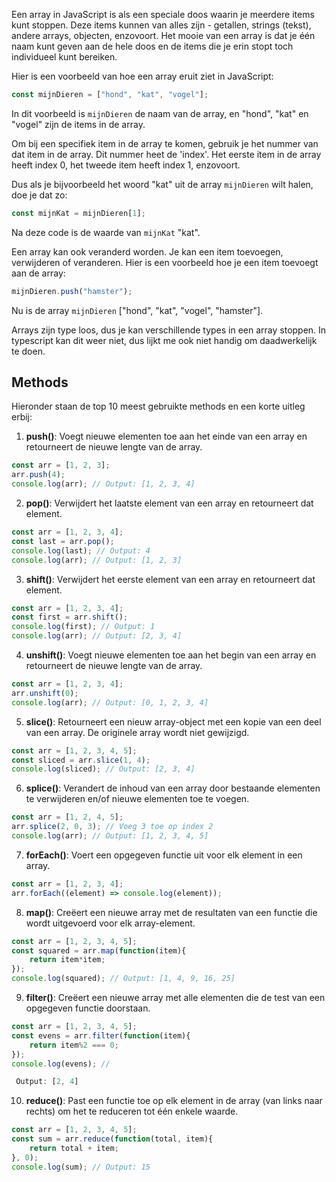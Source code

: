 Een array in JavaScript is als een speciale doos waarin je meerdere items kunt stoppen. Deze items kunnen van alles zijn - getallen, strings (tekst), andere arrays, objecten, enzovoort. Het mooie van een array is dat je één naam kunt geven aan de hele doos en de items die je erin stopt toch individueel kunt bereiken.

Hier is een voorbeeld van hoe een array eruit ziet in JavaScript:
```javascript
const mijnDieren = ["hond", "kat", "vogel"];
```
In dit voorbeeld is `mijnDieren` de naam van de array, en "hond", "kat" en "vogel" zijn de items in de array.

Om bij een specifiek item in de array te komen, gebruik je het nummer van dat item in de array. Dit nummer heet de 'index'. Het eerste item in de array heeft index 0, het tweede item heeft index 1, enzovoort. 

Dus als je bijvoorbeeld het woord "kat" uit de array `mijnDieren` wilt halen, doe je dat zo:
```javascript
const mijnKat = mijnDieren[1];
```
Na deze code is de waarde van `mijnKat` "kat".

Een array kan ook veranderd worden. Je kan een item toevoegen, verwijderen of veranderen. Hier is een voorbeeld hoe je een item toevoegt aan de array:
```javascript
mijnDieren.push("hamster");
```
Nu is de array `mijnDieren` ["hond", "kat", "vogel", "hamster"].

Arrays zijn type loos, dus je kan verschillende types in een array stoppen. In typescript kan dit weer niet, dus lijkt me ook niet handig om daadwerkelijk te doen. 


## Methods
Hieronder staan de top 10 meest gebruikte methods en een korte uitleg erbij:

1. **push()**: Voegt nieuwe elementen toe aan het einde van een array en retourneert de nieuwe lengte van de array.
```javascript
const arr = [1, 2, 3];
arr.push(4);
console.log(arr); // Output: [1, 2, 3, 4]
```

2. **pop()**: Verwijdert het laatste element van een array en retourneert dat element.
```javascript
const arr = [1, 2, 3, 4];
const last = arr.pop();
console.log(last); // Output: 4
console.log(arr); // Output: [1, 2, 3]
```

3. **shift()**: Verwijdert het eerste element van een array en retourneert dat element.
```javascript
const arr = [1, 2, 3, 4];
const first = arr.shift();
console.log(first); // Output: 1
console.log(arr); // Output: [2, 3, 4]
```

4. **unshift()**: Voegt nieuwe elementen toe aan het begin van een array en retourneert de nieuwe lengte van de array.
```javascript
const arr = [1, 2, 3, 4];
arr.unshift(0);
console.log(arr); // Output: [0, 1, 2, 3, 4]
```

5. **slice()**: Retourneert een nieuw array-object met een kopie van een deel van een array. De originele array wordt niet gewijzigd.
```javascript
const arr = [1, 2, 3, 4, 5];
const sliced = arr.slice(1, 4);
console.log(sliced); // Output: [2, 3, 4]
```

6. **splice()**: Verandert de inhoud van een array door bestaande elementen te verwijderen en/of nieuwe elementen toe te voegen.
```javascript
const arr = [1, 2, 4, 5];
arr.splice(2, 0, 3); // Voeg 3 toe op index 2
console.log(arr); // Output: [1, 2, 3, 4, 5]
```

7. **forEach()**: Voert een opgegeven functie uit voor elk element in een array.
```javascript
const arr = [1, 2, 3, 4];
arr.forEach((element) => console.log(element));
```

8. **map()**: Creëert een nieuwe array met de resultaten van een functie die wordt uitgevoerd voor elk array-element.
```javascript
const arr = [1, 2, 3, 4, 5];
const squared = arr.map(function(item){
    return item*item;
});
console.log(squared); // Output: [1, 4, 9, 16, 25]
```

9. **filter()**: Creëert een nieuwe array met alle elementen die de test van een opgegeven functie doorstaan.
```javascript
const arr = [1, 2, 3, 4, 5];
const evens = arr.filter(function(item){
    return item%2 === 0;
});
console.log(evens); //

 Output: [2, 4]
```

10. **reduce()**: Past een functie toe op elk element in de array (van links naar rechts) om het te reduceren tot één enkele waarde.
```javascript
const arr = [1, 2, 3, 4, 5];
const sum = arr.reduce(function(total, item){
    return total + item;
}, 0);
console.log(sum); // Output: 15
```
